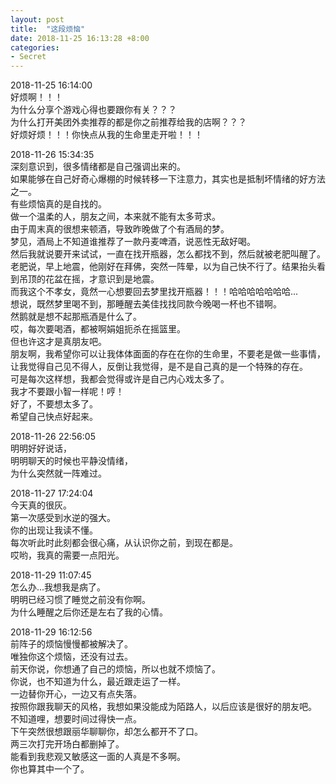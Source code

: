 ```yaml
---
layout: post
title:  "这段烦恼"
date: 2018-11-25 16:13:28 +8:00
categories: 
- Secret
---
```


2018-11-25 16:14:00  
好烦啊！！！  
为什么分享个游戏心得也要跟你有关？？？  
为什么打开美团外卖推荐的都是你之前推荐给我的店啊？？？  
好烦好烦！！！你快点从我的生命里走开啦！！！   

2018-11-26 15:34:35  
深刻意识到，很多情绪都是自己强调出来的。  
如果能够在自己好奇心爆棚的时候转移一下注意力，其实也是抵制坏情绪的好方法之一。  
有些烦恼真的是自找的。  
做一个温柔的人，朋友之间，本来就不能有太多苛求。  
由于周末真的很想来顿酒，导致昨晚做了个有酒局的梦。  
梦见，酒局上不知道谁推荐了一款丹麦啤酒，说恶性无敌好喝。  
然后我就说要开来试试，一直在找开瓶器，怎么都找不到，然后就被老肥叫醒了。  
老肥说，早上地震，他刚好在拜佛，突然一阵晕，以为自己快不行了。结果抬头看到吊顶的花盆在摇，才意识到是地震。  
而我这个不孝女，竟然一心想要回去梦里找开瓶器！！！哈哈哈哈哈哈哈...  
想说，既然梦里喝不到，那睡醒去美佳找找同款今晚喝一杯也不错啊。  
然鹅就是想不起那瓶酒是什么了。  
哎，每次要喝酒，都被啊娟姐扼杀在摇篮里。  
但也许这才是真朋友吧。  
朋友啊，我希望你可以让我体体面面的存在在你的生命里，不要老是做一些事情，让我觉得自己见不得人，反倒让我觉得，是不是自己真的是一个特殊的存在。  
可是每次这样想，我都会觉得或许是自己内心戏太多了。  
我才不要跟小智一样呢！哼！  
好了，不要想太多了。  
希望自己快点好起来。  

2018-11-26 22:56:05  
明明好好说话，  
明明聊天的时候也平静没情绪，  
为什么突然就一阵难过。  

2018-11-27 17:24:04  
今天真的很灰。  
第一次感受到水逆的强大。  
你的出现让我读不懂。  
每次听此时此刻都会很心痛，从认识你之前，到现在都是。  
哎哟，我真的需要一点阳光。  

2018-11-29 11:07:45  
怎么办...我想我是病了。  
明明已经习惯了睡觉之前没有你啊。  
为什么睡醒之后你还是左右了我的心情。  

2018-11-29 16:12:56  
前阵子的烦恼慢慢都被解决了。  
唯独你这个烦恼，还没有过去。  
前天你说，你想通了自己的烦恼，所以也就不烦恼了。  
你说，也不知道为什么，最近跟走运了一样。  
一边替你开心，一边又有点失落。  
按照你跟我聊天的风格，我想如果没能成为陌路人，以后应该是很好的朋友吧。  
不知道哩，想要时间过得快一点。  
下午突然很想跟丽华聊聊你，却怎么都开不了口。  
两三次打完开场白都删掉了。  
能看到我悲观又敏感这一面的人真是不多啊。  
你也算其中一个了。  